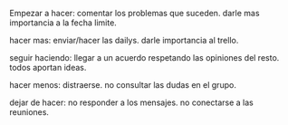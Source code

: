 Empezar a hacer:
comentar los problemas que suceden.
darle mas importancia a la fecha limite.

hacer mas:
enviar/hacer las dailys.
darle importancia al trello.

seguir haciendo:
llegar a un acuerdo respetando las opiniones del resto.
todos aportan ideas.

hacer menos:
distraerse.
no consultar las dudas en el grupo.

dejar de hacer:
no responder a los mensajes.
no conectarse a las reuniones.

